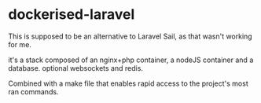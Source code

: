 # dockerised-laravel

This is supposed to be an alternative to Laravel Sail, as that wasn't working for me.

it's a stack composed of an nginx+php container, a nodeJS container and a database. optional websockets and redis.

Combined with a make file that enables rapid access to the project's most ran commands. 